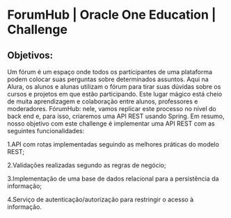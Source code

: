 # ForumHub | Oracle One Education | Challenge

## Objetivos:

Um fórum é um espaço onde todos os participantes de uma plataforma podem colocar suas perguntas sobre determinados assuntos. Aqui na Alura, os alunos e alunas utilizam o fórum para tirar suas dúvidas sobre os cursos e projetos em que estão participando. Este lugar mágico está cheio de muita aprendizagem e colaboração entre alunos, professores e moderadores.
FórumHub: nele, vamos replicar este processo no nível do back end e, para isso, criaremos uma API REST usando Spring.
Em resumo, nosso objetivo com este challenge é implementar uma API REST com as seguintes funcionalidades:

1.API com rotas implementadas seguindo as melhores práticas do modelo REST;

2.Validações realizadas segundo as regras de negócio;

3.Implementação de uma base de dados relacional para a persistência da informação;

4.Serviço de autenticação/autorização para restringir o acesso à informação.

